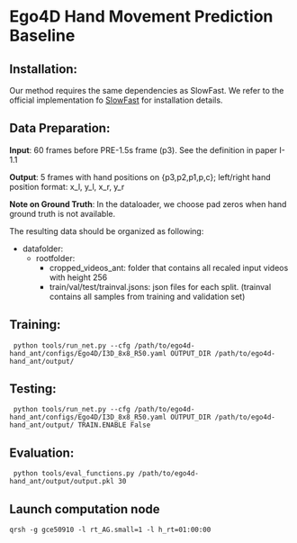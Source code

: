 # Ego4D Hand Movement Prediction Baseline

## Installation:
Our method requires the same dependencies as SlowFast. We refer to the official implementation fo [SlowFast](https://github.com/facebookresearch/SlowFast/blob/main/INSTALL.md) for installation details.

## Data Preparation:

**Input**: 60 frames before PRE-1.5s frame (p3). See the definition in paper I-1.1  

**Output**: 5 frames with hand positions on {p3,p2,p1,p,c}; left/right hand position format: x_l, y_l, x_r, y_r

**Note on Ground Truth**: In the dataloader, we choose pad zeros when hand ground truth is not available.

The resulting data should be organized as following:
- datafolder:
  - rootfolder:
    - cropped_videos_ant: folder that contains all recaled input videos with height 256
    - train/val/test/trainval.jsons: json files for each split. (trainval contains all samples from training and validation set)

## Training: 
```shell
 python tools/run_net.py --cfg /path/to/ego4d-hand_ant/configs/Ego4D/I3D_8x8_R50.yaml OUTPUT_DIR /path/to/ego4d-hand_ant/output/
```

## Testing: 
```shell
 python tools/run_net.py --cfg /path/to/ego4d-hand_ant/configs/Ego4D/I3D_8x8_R50.yaml OUTPUT_DIR /path/to/ego4d-hand_ant/output/ TRAIN.ENABLE False
```

## Evaluation: 
```shell
 python tools/eval_functions.py /path/to/ego4d-hand_ant/output/output.pkl 30
```

## Launch computation node
```shell
qrsh -g gce50910 -l rt_AG.small=1 -l h_rt=01:00:00
```
